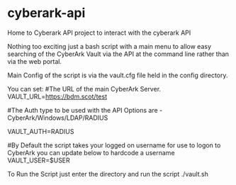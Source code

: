 # cyberark-api
Home to Cyberark API project to interact with the cyberark API

Nothing too exciting just a bash script with a main menu to allow easy searching of the CyberArk Vault via the API at the command line rather than via the web portal.

Main Config of the script is via the vault.cfg file held in the config directory.

You can set:
#The URL of the main CyberArk Server.
VAULT_URL=https://bdm.scot/test

#The Auth type to be used with the API Options are - CyberArk/Windows/LDAP/RADIUS

VAULT_AUTH=RADIUS

#By Default the script takes your logged on username for use to logon to CyberArk you can update below to hardcode a username
VAULT_USER=$USER

To Run the Script just enter the directory and run the script
./vault.sh